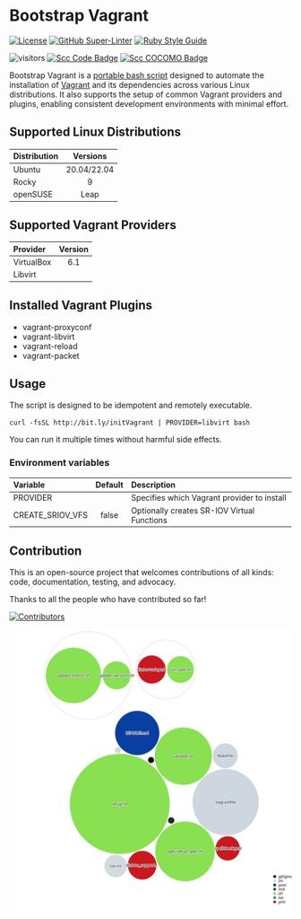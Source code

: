 # Bootstrap Vagrant

<!-- markdown-link-check-disable-next-line -->

[![License](https://img.shields.io/badge/License-Apache%202.0-blue.svg)](https://opensource.org/licenses/Apache-2.0)
[![GitHub Super-Linter](https://github.com/electrocucaracha/bootstrap-vagrant/workflows/Lint%20Code%20Base/badge.svg)](https://github.com/marketplace/actions/super-linter)
[![Ruby Style Guide](https://img.shields.io/badge/code_style-rubocop-brightgreen.svg)](https://github.com/rubocop/rubocop)

<!-- markdown-link-check-disable-next-line -->

![visitors](https://visitor-badge.laobi.icu/badge?page_id=electrocucaracha.bootstrap-vagrant)
[![Scc Code Badge](https://sloc.xyz/github/electrocucaracha/bootstrap-vagrant?category=code)](https://github.com/boyter/scc/)
[![Scc COCOMO Badge](https://sloc.xyz/github/electrocucaracha/bootstrap-vagrant?category=cocomo)](https://github.com/boyter/scc/)

Bootstrap Vagrant is a [portable bash script](setup.sh) designed to automate the installation of [Vagrant][1]
and its dependencies across various Linux distributions. It also supports the setup of common Vagrant providers
and plugins, enabling consistent development environments with minimal effort.

## Supported Linux Distributions

| Distribution |  Versions   |
| :----------- | :---------: |
| Ubuntu       | 20.04/22.04 |
| Rocky        |      9      |
| openSUSE     |    Leap     |

## Supported Vagrant Providers

| Provider   | Version |
| :--------- | :-----: |
| VirtualBox |   6.1   |
| Libvirt    |         |

## Installed Vagrant Plugins

- vagrant-proxyconf
- vagrant-libvirt
- vagrant-reload
- vagrant-packet

## Usage

The script is designed to be idempotent and remotely executable.

    curl -fsSL http://bit.ly/initVagrant | PROVIDER=libvirt bash

You can run it multiple times without harmful side effects.

### Environment variables

| Variable         | Default | Description                                 |
| :--------------- | :-----: | :------------------------------------------ |
| PROVIDER         |         | Specifies which Vagrant provider to install |
| CREATE_SRIOV_VFS |  false  | Optionally creates SR-IOV Virtual Functions |

## Contribution

This is an open-source project that welcomes contributions of all kinds: code, documentation, testing, and advocacy.

Thanks to all the people who have contributed so far!

<a href="https://github.com/electrocucaracha/bootstrap-vagrant/graphs/contributors">
  <img src="https://contrib.rocks/image?repo=electrocucaracha/bootstrap-vagrant" alt="Contributors" />
</a>

![Visualization of the codebase](./codebase-structure.svg)

[1]: https://www.vagrantup.com/
